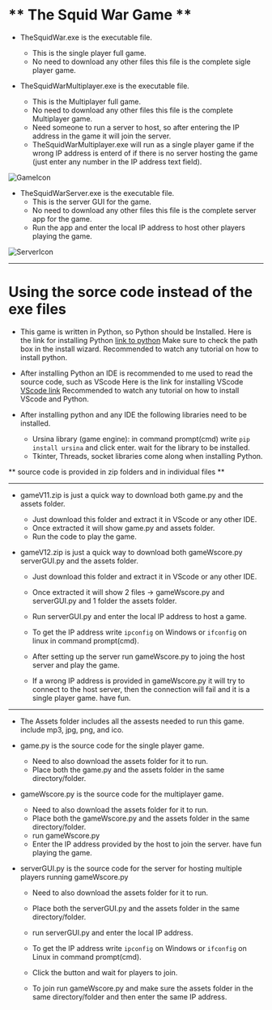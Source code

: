 # ** The Squid War Game **

- TheSquidWar.exe is the executable file. 
   - This is the single player full game.
   - No need to download any other files this file is the complete sigle player game.
   

- TheSquidWarMultiplayer.exe is the executable file.
   - This is the Multiplayer full game.
   - No need to download any other files this file is the complete Multiplayer game.
   - Need someone to run a server to host, so after entering the IP address in the game it will join the server.
   - TheSquidWarMultiplayer.exe will run as a single player game if the wrong IP address is enterd of if there is no server hosting the game (just enter any number in the IP address text field). 

![GameIcon](assets/squid.ico)

- TheSquidWarServer.exe is the executable file.
   - This is the server GUI for the game.
   - No need to download any other files this file is the complete server app for the game.
   - Run the app and enter the local IP address to host other players playing the game.

![ServerIcon](assets/squidServer.ico)


---


# Using the sorce code instead of the exe files

- This game is written in Python, so Python should be Installed. 
   Here is the link for installing Python [link to python](https://www.python.org/downloads/)
   Make sure to check the path box in the install wizard. Recommended to watch any tutorial on how to install python.  

- After installing Python an IDE is recommended to me used to read the source code, such as VScode
   Here is the link for installing VScode [VScode link](https://code.visualstudio.com/download)
   Recommended to watch any tutorial on how to install VScode and Python.
   
- After installing python and any IDE the following libraries need to be installed.   
   - Ursina library (game engine): in command prompt(cmd) write ```pip install ursina``` and click enter. wait for the library to be installed.
   - Tkinter, Threads, socket libraries come along when installing Python.    

** source code is provided in zip folders and in individual files **


---


 - gameV11.zip is just a quick way to download both game.py and the assets folder.
   - Just download this folder and extract it in VScode or any other IDE.
   - Once extracted it will show game.py and assets folder.
   - Run the code to play the game.


- gameV12.zip is just a quick way to download both gameWscore.py serverGUI.py and the assets folder.
   - Just download this folder and extract it in VScode or any other IDE.
   - Once extracted it will show 2 files -> gameWscore.py and serverGUI.py and 1 folder the assets folder.
   - Run serverGUI.py and enter the local IP address to host a game.
   
   - To get the IP address write ```ipconfig``` on Windows or ```ifconfig``` on linux in command prompt(cmd).
   
   - After setting up the server run gameWscore.py to joing the host server and play the game.
   - If a wrong IP address is provided in gameWscore.py it will try to connect to the host server, then the connection will fail and it is a single player game. have fun.


---


- The Assets folder includes all the assests needed to run this game. include mp3, jpg, png, and ico.


- game.py is the source code for the single player game.
   - Need to also download the assets folder for it to run.
   - Place both the game.py and the assets folder in the same directory/folder.


- gameWscore.py is the source code for the multiplayer game.
   - Need to also download the assets folder for it to run.
   - Place both the gameWscore.py and the assets folder in the same directory/folder.
   - run gameWscore.py
   - Enter the IP address provided by the host to join the server. have fun playing the game.


- serverGUI.py is the source code for the server for hosting multiple players running gameWscore.py
   - Need to also download the assets folder for it to run.
   - Place both the serverGUI.py and the assets folder in the same directory/folder.
   - run serverGUI.py and enter the local IP address.

   - To get the IP address write ```ipconfig``` on Windows or ```ifconfig``` on Linux in command prompt(cmd).

   - Click the button and wait for players to join.
   - To join run gameWscore.py and make sure the assets folder in the same directory/folder and then enter the same IP address.

